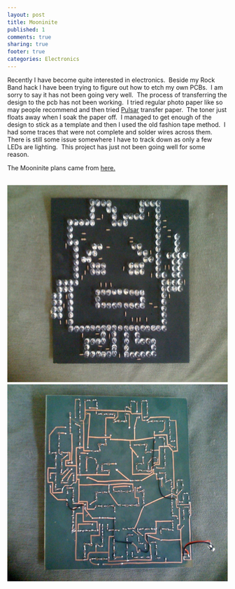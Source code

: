 ```yaml
---
layout: post
title: Mooninite
published: 1
comments: true
sharing: true
footer: true
categories: Electronics
---
```

<p>Recently I have become quite interested in electronics.&#0160; Beside my Rock Band hack I have been trying to figure out how to etch my own PCBs.&#0160; I am sorry to say it has not been going very well.&#0160; The process of transferring the design to the pcb has not been working.&#0160; I tried regular photo paper like so may people recommend and then tried <a href="http://www.pulsarprofx.com/PCB/a_Pages/3_Direct_Etch/3b_The_15min_PCB/The_15min_PCB.html">Pulsar</a> transfer paper.&#0160; The toner just floats away when I soak the paper off.&#0160; I managed to get enough of the design to stick as a template and then I used the old fashion tape method.&#0160; I had some traces that were not complete and solder wires across them.&#0160; There is still some issue somewhere I have to track down as only a few LEDs are lighting.&#0160; This project has just not been going well for some reason.</p>
<p>The Mooninite plans came from <a href="http://forums.linear1.org/index.php/topic,1307.0.html">here.</a></p>
<p><br />
<a href="images/small/mooninite_back.jpg" onclick="window.open(this.href, &#39;_blank&#39;, &#39;width=800,height=600,scrollbars=no,resizable=no,toolbar=no,directories=no,location=no,menubar=no,status=no,left=0,top=0&#39;); return false"></a>
<a href="images/small/mooninite_front_2.jpg" onclick="window.open(this.href, &#39;_blank&#39;, &#39;width=800,height=600,scrollbars=no,resizable=no,toolbar=no,directories=no,location=no,menubar=no,status=no,left=0,top=0&#39;); return false">
<img alt="Mooninite_front_2" border="0" height="450" src="images/orig/mooninite_front_2.jpg" style="margin: 0px 5px 5px 0px; float: left;" title="Mooninite_front_2" width="600" /></a> 
<a href="images/small/mooninite_back_2.jpg" onclick="window.open(this.href, &#39;_blank&#39;, &#39;width=800,height=600,scrollbars=no,resizable=no,toolbar=no,directories=no,location=no,menubar=no,status=no,left=0,top=0&#39;); return false">
<img alt="Mooninite_back_2" border="0" height="450" src="images/orig/mooninite_back_2.jpg" style="margin: 0px 5px 5px 0px; float: left;" title="Mooninite_back_2" width="600" /></a></p>

